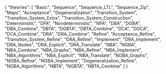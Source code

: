 {
    "theories": [
        "Basic",
        "Sequence",
        "Sequence_LTL",
        "Sequence_Zip",
        "Maps",
        "Acceptance",
        "Degeneralization",
        "Transition_System",
        "Transition_System_Extra",
        "Transition_System_Construction",
        "Deterministic",
        "DFA",
        "Nondeterministic",
        "NFA",
        "DBA",
        "DGBA",
        "DBA_Combine",
        "DBTA",
        "DGBTA",
        "DBTA_Combine",
        "DCA",
        "DGCA",
        "DCA_Combine",
        "DRA",
        "DRA_Combine",
        "Refine",
        "Acceptance_Refine",
        "Transition_System_Refine",
        "DRA_Refine",
        "Implement",
        "DRA_Implement",
        "DRA_Nodes",
        "DRA_Explicit",
        "DRA_Translate",
        "NBA",
        "NGBA",
        "NBA_Combine",
        "NBA_Graphs",
        "NBA_Refine",
        "NBA_Implement",
        "NBA_Algorithms",
        "NBA_Explicit",
        "NBA_Translate",
        "NGBA_Graphs",
        "NGBA_Refine",
        "NGBA_Implement",
        "Degeneralization_Refine",
        "NGBA_Algorithms",
        "NBTA",
        "NGBTA",
        "NBTA_Combine"
    ]
}
